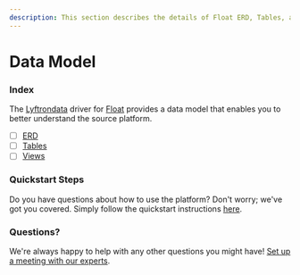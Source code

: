 ```yaml
---
description: This section describes the details of Float ERD, Tables, and Views.
---
```


# Data Model

### Index

The  [Lyftrondata](https://www.lyftrondata.com/) driver for [Float](https://www.lyftrondata.com/integration/business-analytics/float/) provides a data model that enables you to better understand the source platform.

* [ ] [ERD](erd.md)
* [ ] [Tables](tables.md)
* [ ] [Views](views.md)

### Quickstart Steps

Do you have questions about how to use the platform? Don't worry; we've got you covered. Simply follow the quickstart instructions [here](../README.md).


### Questions? <a href="#questions" id="questions"></a>

We're always happy to help with any other questions you might have! [Set up a meeting with our experts](https://www.lyftrondata.com/book-a-meeting/).

